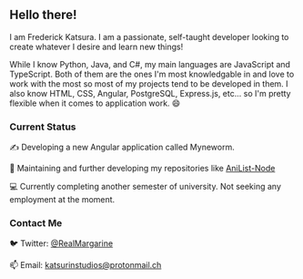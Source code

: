 ## Hello there!

I am Frederick Katsura. I am a passionate, self-taught developer looking to create whatever I desire and learn new things!

While I know Python, Java, and C#, my main languages are JavaScript and TypeScript. Both of them are the ones I'm most knowledgable in and love to work with the most so most of my projects tend to be developed in them. I also know HTML, CSS, Angular, PostgreSQL, Express.js, etc... so I'm pretty flexible when it comes to application work. 😄

### Current Status

✍️ Developing a new Angular application called Myneworm.

🔨 Maintaining and further developing my repositories like [AniList-Node](https://github.com/Butterstroke/AniList-Node)

💻 Currently completing another semester of university. Not seeking any employment at the moment.

### Contact Me
🐦 Twitter: <a href="https://twitter.com/RealMargarine">@RealMargarine</a>

📫 Email: <a href="mailto:katsurinstudios@protonmail.ch">katsurinstudios@protonmail.ch</a>
